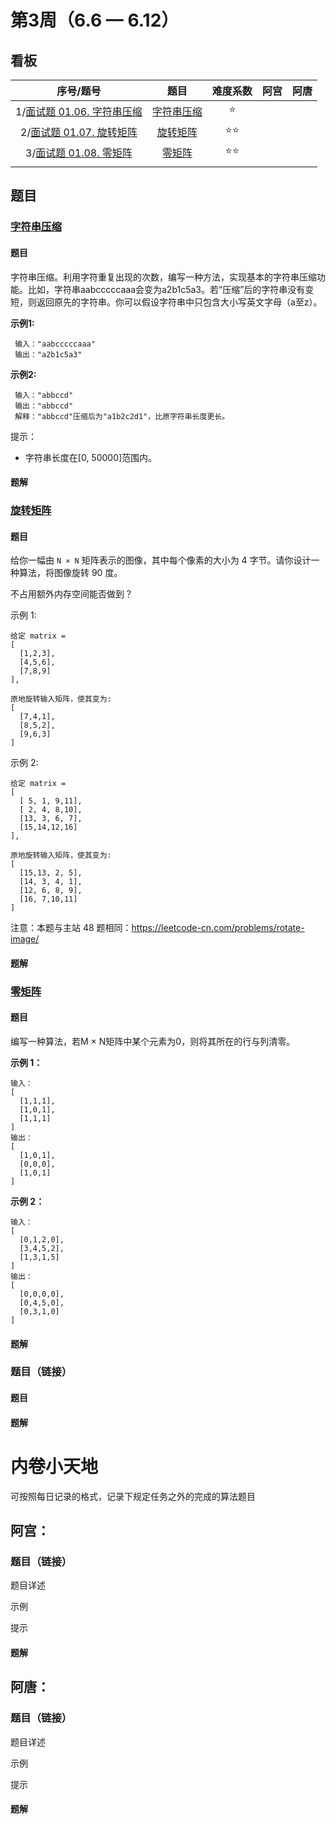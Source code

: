 # 第3周（6.6 — 6.12）

## 看板

|                          序号/题号                           |           题目            |   难度系数   | 阿宫 | 阿唐 |
| :----------------------------------------------------------: | :-----------------------: | :----------: | :--: | :--: |
| 1/[面试题 01.06. 字符串压缩](https://leetcode.cn/problems/compress-string-lcci/) | [字符串压缩](#字符串压缩) |    :star:    |      |      |
| 2/[面试题 01.07. 旋转矩阵](https://leetcode.cn/problems/rotate-matrix-lcci/) |   [旋转矩阵](#旋转矩阵)   | :star::star: |      |      |
| 3/[面试题 01.08. 零矩阵](https://leetcode.cn/problems/zero-matrix-lcci/) |     [零矩阵](#零矩阵)     | :star::star: |      |      |
|                                                              |                           |              |      |      |

## 题目

### [字符串压缩](https://leetcode.cn/problems/compress-string-lcci/)

#### 题目

字符串压缩。利用字符重复出现的次数，编写一种方法，实现基本的字符串压缩功能。比如，字符串aabcccccaaa会变为a2b1c5a3。若“压缩”后的字符串没有变短，则返回原先的字符串。你可以假设字符串中只包含大小写英文字母（a至z）。

**示例1:**

```
 输入："aabcccccaaa"
 输出："a2b1c5a3"
```

**示例2:**

```
 输入："abbccd"
 输出："abbccd"
 解释："abbccd"压缩后为"a1b2c2d1"，比原字符串长度更长。
```

提示：

- 字符串长度在[0, 50000]范围内。



#### 题解







### [旋转矩阵](https://leetcode.cn/problems/rotate-matrix-lcci/)

#### 题目

给你一幅由 `N × N` 矩阵表示的图像，其中每个像素的大小为 4 字节。请你设计一种算法，将图像旋转 90 度。

不占用额外内存空间能否做到？

示例 1:

```
给定 matrix = 
[
  [1,2,3],
  [4,5,6],
  [7,8,9]
],

原地旋转输入矩阵，使其变为:
[
  [7,4,1],
  [8,5,2],
  [9,6,3]
]
```

示例 2:

```
给定 matrix =
[
  [ 5, 1, 9,11],
  [ 2, 4, 8,10],
  [13, 3, 6, 7],
  [15,14,12,16]
], 

原地旋转输入矩阵，使其变为:
[
  [15,13, 2, 5],
  [14, 3, 4, 1],
  [12, 6, 8, 9],
  [16, 7,10,11]
]
```

注意：本题与主站 48 题相同：https://leetcode-cn.com/problems/rotate-image/



#### 题解







### [零矩阵](https://leetcode.cn/problems/zero-matrix-lcci/)

#### 题目

编写一种算法，若M × N矩阵中某个元素为0，则将其所在的行与列清零。

**示例 1：**

```
输入：
[
  [1,1,1],
  [1,0,1],
  [1,1,1]
]
输出：
[
  [1,0,1],
  [0,0,0],
  [1,0,1]
]
```

**示例 2：**

```
输入：
[
  [0,1,2,0],
  [3,4,5,2],
  [1,3,1,5]
]
输出：
[
  [0,0,0,0],
  [0,4,5,0],
  [0,3,1,0]
]
```



#### 题解





### 题目（链接）

#### 题目



#### 题解





# 内卷小天地

可按照每日记录的格式，记录下规定任务之外的完成的算法题目

## 阿宫：

### 题目（链接）

题目详述

示例

提示

#### 题解

## 阿唐：

### 题目（链接）

题目详述

示例

提示

#### 题解